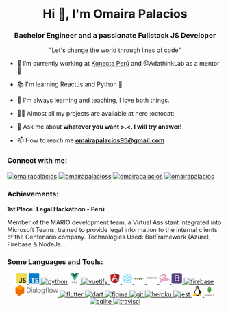 <h1 align="center">Hi 👋, I'm Omaira Palacios</h1>
<h3 align="center"> Bachelor Engineer and a passionate Fullstack JS Developer</h3>  
<p align="center">"Let's change the world through lines of code"</p>
<div align="center">

</div>

- 🔭 I’m currently working at [Konecta Perú](https://www.grupokonecta.com/somos-globales/peru/) and @AdathinkLab as a mentor 💛

- 📚 I'm learning ReactJs and Python 💚

- 🌱 I'm always learning and teaching, I love both things.

- 👨‍💻 Almost all my projects are available at here :octocat:

- 💬 Ask me about **whatever you want >.<. I will try answer!**

- 📫 How to reach me **omairapalacios95@gmail.com**


<h3 align="left">Connect with me:</h3>

<p align="left">
<a href="https://linkedin.com/in/omairapalacios" target="blank"><img align="center" src="https://cdn.jsdelivr.net/npm/simple-icons@3.0.1/icons/linkedin.svg" alt="omairapalacios" height="25" width="25" /></a>
<a href="https://twitter.com/omairapalacioss" target="blank"><img align="center" src="https://cdn.jsdelivr.net/npm/simple-icons@3.0.1/icons/twitter.svg" alt="omairapalacioss" height="25" width="25" /></a>
<a href="https://instagram.com/omaira.ps" target="blank"><img align="center" src="https://cdn.jsdelivr.net/npm/simple-icons@3.0.1/icons/instagram.svg" alt="omairapalacios" height="25" width="25" /></a>
<a href="https://dev.to/omairapalacios" target="blank"><img align="center" src="https://cdn.jsdelivr.net/npm/simple-icons@3.0.1/icons/dev-dot-to.svg" alt="omairapalacios" height="25" width="25" /></a>
</p>

<h3 align="left">Achievements:</h3>


**1st Place: Legal Hackathon - Perú** 

Member of the MARIO development team, a Virtual Assistant integrated into Microsoft Teams, trained to provide legal information to the internal clients of the Centenario company.
  Technologies Used: BotFramework (Azure), Firebase & NodeJs.

<h3 align="left">Some Languages and Tools:</h3>

<p align="center"><a href="https://developer.mozilla.org/en-US/docs/Web/JavaScript" target="_blank"> <img src="https://raw.githubusercontent.com/devicons/devicon/master/icons/javascript/javascript-original.svg" alt="javascript" width="25" height="25"/> </a><a href="https://www.typescriptlang.org/" target="_blank"> <img src="https://raw.githubusercontent.com/devicons/devicon/master/icons/typescript/typescript-original.svg" alt="typescript" width="25" height="25"/> </a><a href="https://cdn.worldvectorlogo.com/logos/python-5.svg" target="_blank"> <img src="https://cdn.worldvectorlogo.com/logos/python-5.svg" alt="python" width="25" height="25"/></a> <a href="https://vuejs.org/" target="_blank"> <img src="https://raw.githubusercontent.com/devicons/devicon/master/icons/vuejs/vuejs-original-wordmark.svg" alt="vuejs" width="25" height="25"/> </a> <a href="https://vuetifyjs.com/en/" target="_blank"> <img src="https://bestofjs.org/logos/vuetify.svg" alt="vuetify" width="25" height="25"/> </a> <a href="https://angular.io" target="_blank"> <img src="https://raw.githubusercontent.com/devicons/devicon/master/icons/angularjs/angularjs-original.svg" alt="angularjs" width="25" height="25"/> </a> <a href="https://reactjs.org/" target="_blank"> <img src="https://raw.githubusercontent.com/devicons/devicon/master/icons/react/react-original.svg" alt="react" width="25" height="25"/> </a><a href="" target="_blank"> <img src="https://raw.githubusercontent.com/devicons/devicon/master/icons/nodejs/nodejs-original-wordmark.svg" alt="nodejs" width="25" height="25"/> </a> <a href="https://expressjs.com" target="_blank"> <img src="https://raw.githubusercontent.com/devicons/devicon/master/icons/express/express-original-wordmark.svg" alt="express" width="25" height="25"/> <a href="https://sass-lang.com" target="_blank"> <img src="https://raw.githubusercontent.com/devicons/devicon/master/icons/sass/sass-original.svg" alt="sass" width="25" height="25"/> </a> </a><a href="https://getbootstrap.com" target="_blank"> <img src="https://raw.githubusercontent.com/devicons/devicon/master/icons/bootstrap/bootstrap-plain.svg" alt="bootstrap" width="25" height="25"/> </a> <a href="https://firebase.google.com/" target="_blank"> <img src="https://www.vectorlogo.zone/logos/firebase/firebase-icon.svg" alt="firebase" width="25" height="25"/> </a><a href="https://firebase.google.com/" target="_blank"> <img src="./dialogflow.svg.png" alt="firebase" width="100 height="24"/> </a> <a href="https://flutter.dev" target="_blank"> <img src="https://www.vectorlogo.zone/logos/flutterio/flutterio-icon.svg" alt="flutter" width="25" height="25"/>  <a href="https://dart.dev" target="_blank"> <img src="https://www.vectorlogo.zone/logos/dartlang/dartlang-icon.svg" alt="dart" width="25" height="25"/> </a> <a href="https://www.docker.com/" target="_blank"> <a href="https://www.figma.com/" target="_blank"> <img src="https://www.vectorlogo.zone/logos/figma/figma-icon.svg" alt="figma" width="25" height="25"/> </a> <a href="https://git-scm.com/" target="_blank"> <img src="https://www.vectorlogo.zone/logos/git-scm/git-scm-icon.svg" alt="git" width="25" height="25"/> </a> <a href="https://heroku.com" target="_blank"> <img src="https://www.vectorlogo.zone/logos/heroku/heroku-icon.svg" alt="heroku" width="25" height="25"/> </a> <a href="https://jestjs.io" target="_blank"> <img src="https://www.vectorlogo.zone/logos/jestjsio/jestjsio-icon.svg" alt="jest" width="25" height="25"/> </a> <a href="https://www.linux.org/" target="_blank"> <img src="https://raw.githubusercontent.com/devicons/devicon/master/icons/linux/linux-original.svg" alt="linux" width="25" height="25"/> </a><a href="https://www.mongodb.com/" target="_blank"> <img src="https://raw.githubusercontent.com/devicons/devicon/master/icons/mongodb/mongodb-original-wordmark.svg" alt="mongodb" width="25" height="25"/> <a href="https://www.sqlite.org/" target="_blank"> <img src="https://www.vectorlogo.zone/logos/sqlite/sqlite-icon.svg" alt="sqlite" width="25" height="25"/> </a> <a href="https://travis-ci.org" target="_blank"> <img src="https://www.vectorlogo.zone/logos/travis-ci/travis-ci-icon.svg" alt="travisci" width="25" height="25"/> </a>



